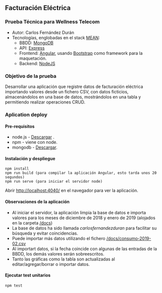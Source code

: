 ## Facturación Eléctrica

### Prueba Técnica para Wellness Telecom

- Autor: Carlos Fernández Durán
- Tecnologías, englobadas en el stack [MEAN](http://mean.io/):
    - BBDD: [MongoDB](https://www.mongodb.com/)
    - API: [Express](https://expressjs.com/)
    - Frontend: [Angular](https://angular.io/), usando [Bootstrap](https://getbootstrap.com/) como framework para la maquetación.
    - Backend: [NodeJS](https://nodejs.org)

### Objetivo de la prueba

Desarrollar una aplicación que registre datos de facturación eléctrica importando valores desde un fichero CSV, con datos ficticios, almacenándolos en una base de datos, mostrándolos en una tabla y permitiendo realizar operaciones CRUD.

### Aplication deploy

#### Pre-requisitos

* node.js - [Descargar](https://nodejs.org/en/download/) .  
* npm - viene con node.  
* mongodb - [Descargar](https://www.mongodb.com/download-center/community).

#### Instalación y despliegue
```
npm install
npm run build (para compilar la aplicación Angular, esto tarda unos 20 segundos)
npm run serve (para iniciar el servidor node)
```
Abrir [http://localhost:4040/](http://localhost:4040/) en el navegador para ver la aplicación.

#### Observaciones de la aplicación

- Al iniciar el servidor, la aplicación limpia la base de datos e importa valores para los meses de diciembre de 2018 y enero de 2019 (alojados en la carpeta [/docs](/docs))
- La base de datos ha sido llamada *carlosfernandezduran* para facilitar su búsqueda y evitar coincidencias.
- Puede importar más datos utilizando el fichero [/docs/consumo-2019-02.csv](/docs/consumo-2019-02.csv)
- Al importart datos, si la fecha coincide con algunas de las entradas de la BBDD, los demás valores serán sobreescritos.
- Tanto las gráficas como la tabla son actualizadas al editar/agregar/borrar o importar datos.

#### Ejecutar test unitarios
````
npm test
````


